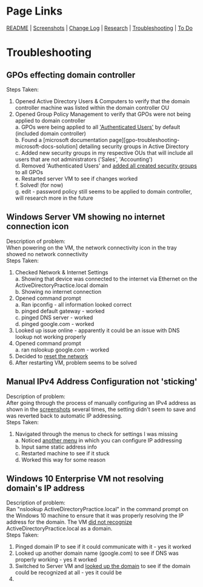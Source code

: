 # Page Links

[README](../README.md) | [Screenshots](./screenshots.md) | [Change Log](./change-log.md) | [Research](./research.md) | [Troubleshooting](./troubleshooting.md) | [To Do](./to-do.md)

# Troubleshooting

## GPOs effecting domain controller
Steps Taken:
1. Opened Active Directory Users & Computers to verify that the domain controller machine was listed within the domain controller OU
2. Opened Group Policy Management to verify that GPOs were not being applied to domain controller  
a. GPOs were being applied to all ['Authenticated Users'](./screenshots.md#gpo-troubleshooting-a) by default (included domain controller)  
b. Found a [microsoft documentation page][gpo-troubleshooting-microsoft-docs-solution] detailing security groups in Active Directory  
c. Added new security groups in my respective OUs that will include all users that are not administrators ('Sales', 'Accounting')  
d. Removed 'Authenticated Users' and [added all created security groups](/screenshots.md#gpo-troubleshooting-d) to all GPOs  
e. Restarted server VM to see if changes worked  
f. Solved! (for now)  
g. edit - password policy still seems to be applied to domain controller, will research more in the future

## Windows Server VM showing no internet connection icon
Description of problem:  
When powering on the VM, the network connectivity icon in the tray showed no network connectivity  
Steps Taken:  
1. Checked Network & Internet Settings  
a. Showing that device was connected to the internet via Ethernet on the ActiveDirectoryPractice.local domain  
b. Showing no internet connection  
2. Opened command prompt  
a. Ran ipconfig - all information looked correct  
b. pinged default gateway - worked  
c. pinged DNS server - worked  
d. pinged google.com - worked  
3. Looked up issue online - apparently it could be an issue with DNS lookup not working properly  
4. Opened command prompt  
a. ran nslookup google.com - worked  
5. Decided to [reset the network](./screenshots.md#network-troubleshooting)  
6. After restarting VM, problem seems to be solved  

## Manual IPv4 Address Configuration not 'sticking'
Description of problem:  
After going through the process of manually configuring an IPv4 address as shown in the [screenshots](./screenshots.md#h) several times, the setting didn't seem to save and was reverted back to automatic IP addressing.  
Steps Taken:
1. Navigated through the menus to check for settings I was missing  
    a. Noticed [another menu](./screenshots.md#ipv4-manual-config-troubleshooting) in which you can configure IP addressing  
    b. Input same static address info  
    c. Restarted machine to see if it stuck  
    d. Worked this way for some reason  

## Windows 10 Enterprise VM not resolving domain's IP address

Description of problem:  
Ran "nslookup ActiveDirectoryPractice.local" in the command prompt on the Windows 10 machine to ensure that it was properly resolving the IP address for the domain. The VM [did not recognize](./screenshots.md#domain-dns-troubleshooting) ActiveDirectoryPractice.local as a domain.  
Steps Taken:  
1. Pinged domain IP to see if it could communicate with it - yes it worked
2. Looked up another domain name (google.com) to see if DNS was properly working - yes it worked
3. Switched to Server VM and [looked up the domain](./screenshots.md#domain-dns-troubleshooting-3) to see if the domain could be recognized at all - yes it could be
4. 